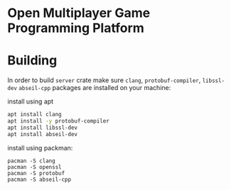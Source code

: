 # Open Multiplayer Game Programming Platform


# Building
In order to build `server` crate make sure `clang`, `protobuf-compiler`, `libssl-dev` `abseil-cpp` packages are installed on your machine:

install using apt
```bash
apt install clang
apt install -y protobuf-compiler
apt install libssl-dev
apt install abseil-dev
```


install using packman:
```
pacman -S clang
pacman -S openssl
pacman -S protobuf
pacman -S abseil-cpp
```
